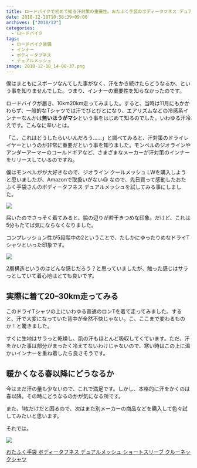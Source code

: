 ```yaml
---
title: ロードバイクで初めて知る汗対策の重要性。おたふく手袋のボディータフネス デュアルメッシュに感動した
date: 2018-12-18T10:58:39+09:00
archives: ["2018/12"]
categories:
  - ロードバイク
tags:
  - ロードバイク装備
  - インナー
  - ボディータフネス
  - デュアルメッシュ
image: 2018-12-18_14-08-37.png
---
```

僕はまともにスポーツなんてした事がなく、汗をかき続けたらどうなるか、という事を知りませんでした。つまり、インナーの重要性を知らなかったのです。

<!--more-->

ロードバイクが届き、10km20km走ってみました。すると、当時は11月にもかかわらず、一般的なTシャツでは汗でびとびとになり、エアリズムなどの冷感系インナーなんかは**無いほうがマシ**という事をはじめて知るのでした。いわゆる汗冷えです。こんなに辛いとは。

「こ、これはどうしたらいいんだろう……」と調べてみると、汗対策のドライレイヤーというのが非常に重要だという事を知りました。モンベルのジオラインやアンダーアーマーのコールドギアなど、さまざまなメーカーが汗対策のインナーをリリースしているのですね。

僕はモンベルがが大好きなので、ジオライン クールメッシュ LWを購入しようと思いましたが、Amazonで取扱いがない😢 なので、先日買って感動したおたふく手袋さんのボディータフネス デュアルメッシュを試してみる事にしました。

![](/images/2018-12-18_14-26-28.png)

届いたのでさっそく着てみると、脇の辺りが若干きつめな印象。だけど、これは5分もたてば気にならなくなりました。

コンプレッション性が5段階中の2ということで、たしかにゆったりめなドライTシャツといった印象です。

![](/images/2018-12-18_14-31-16.png)

2層構造というのはどんな感じだろう？と思っていましたが、触った感じはサラっとしていて着心地はとても良いです。

## 実際に着て20ｰ30km走ってみる

このドライTシャツの上にいわゆる普通のロンTを着て走ってみました。すると、汗で大変になっていた背中が全然不快じゃない。こ、ここまで変わるものか！と驚きました。

すぐに生地はサラっと乾燥し、肌の汗もほとんど吸収してくています。ただ、汗をかいた事は部分がまったく冷えてないわけじゃないので、寒い時はこの上に温かいインナーを重ね着したら良さそうです。

## 暖かくなる春以降にどうなるか

今はまだ汗の量も少ないので、これで満足です。しかし、本格的に汗をかくのは春以降。その時にどうなるのかが気になる所です。

また、1枚だけだと困るので、次はまた別メーカーの商品などを購入して色々試してみたいと思います。

それでは。

<div class="amazfy">
  <a href="https://www.amazon.co.jp/dp/B079PCSTBR?tag=t4traw-22">
  <img src="https://ws-fe.amazon-adsystem.com/widgets/q?_encoding=UTF8&ASIN=B079PCSTBR&Format=_SL250_&ID=AsinImage&MarketPlace=JP&ServiceVersion=20070822&WS=1&tag=t4traw-22&language=ja_JP">
  <p>おたふく手袋 ボディータフネス デュアルメッシュ ショートスリーブ クルーネックシャツ</p>
  </a>
</div>